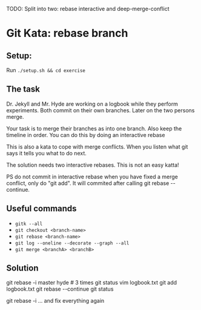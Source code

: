 
TODO: Split into two: rebase interactive and deep-merge-conflict


# Git Kata: rebase branch
## Setup:
Run `./setup.sh && cd exercise`


## The task

Dr. Jekyll and Mr. Hyde are working on a logbook while they perform
experiments. Both commit on their own branches. Later on the two persons
merge.

Your task is to merge their branches as into one branch.
Also keep the timeline in order. You can do this by doing an
interactive rebase

This is also a kata to cope with merge conflicts.
When you listen what git says it tells you what to do next.

The solution needs two interactive rebases. This is not an easy katta!

PS do not commit in interactive rebase when you have fixed
a merge conflict, only do "git add". It will commited after calling
git rebase --continue.


## Useful commands
- `gitk --all`
- `git checkout <branch-name>`
- `git rebase <branch-name>`
- `git log --oneline --decorate --graph --all`
- `git merge <branchA> <branchB>`

## Solution

git rebase -i master hyde
    # 3 times
    git status
    vim logbook.txt
    git add logbook.txt
    git rebase --continue
git status

git rebase -i <first commit new logbook>
... and fix everything again

